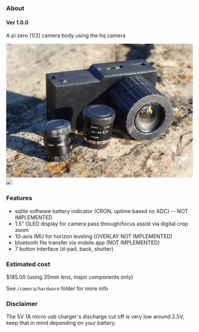 ### About

#### Ver 1.0.0

A pi zero (1/2) camera body using the hq camera

<img src="./cam-lenses.JPG"/>

<img src="./boot-menu.gif"/>

### Features

- sqlite software battery indicator (CRON, uptime based no ADC) -- NOT IMPLEMENTED
- 1.5" OLED display for camera pass through/focus assist via digital crop zoom
- 10-axis IMU for horizon leveling (OVERLAY NOT IMPLEMENTED)
- bluetooth file transfer via mobile app (NOT IMPLEMENTED)
- 7 button interface (d-pad, back, shutter)

### Estimated cost

$185.00 (using 35mm lens, major components only)

See `/camera/hardware` folder for more info

### Disclaimer

The 5V 1A micro usb charger's discharge cut off is very low around 2.5V, keep that in mind depending on your battery.
